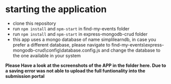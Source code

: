 # starting the application
- clone this repository
- run `npm install` and `npm-start` in find-my-events folder
- run `npm install`  and  `npm-start` in express-mongodb-crud folder
- this app uses a mongo database of name simplilearndb, in case you prefer a different database, please navigate to find-my-events\express-mongodb-crud\config\database.config.js and change the database to the one available in your system

**Please Have a look at the screenshots of the APP in the folder here. Due to a saving error was not able to upload the full funtionality into the submission portal**


